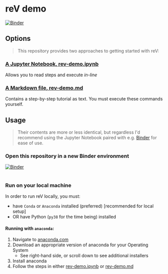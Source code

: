 # reV demo

[![Binder](https://mybinder.org/badge_logo.svg)](https://mybinder.org/v2/gh/netr0m/rev-demo/HEAD)

## Options
> This repository provides two approaches to getting started with reV:
### [A Jupyter Notebook, rev-demo.ipynb](rev-demo.ipynb)
Allows you to read steps and execute *in-line*
### [A Markdown file, rev-demo.md](rev-demo.md)
Contains a step-by-step tutorial as text. You must execute these commands yourself.
## Usage
> Their contents are more or less identical, but regardless I'd recommend using the Jupyter Notebook paired with e.g. [Binder](https://mybinder.org/) for ease of use.

### Open this repository in a new Binder environment
[![Binder](https://mybinder.org/badge_logo.svg)](https://mybinder.org/v2/gh/netr0m/rev-demo/HEAD)

#
### Run on your local machine
In order to run reV locally, you must:
- have `Conda` or `Anaconda` installed (preferred) [recommended for local setup]
- OR have Python (`py38` for the time being) installed

#### Running with `anaconda`:
1. Navigate to [anaconda.com](https://www.anaconda.com/products/individual)
2. Download an appropriate version of anaconda for your Operating System
    - See right-hand side, or scroll down to see additional installers
3. Install anaconda
4. Follow the steps in either [rev-demo.ipynb](rev-demo.ipynb) or [rev-demo.md](rev-demo.md)
